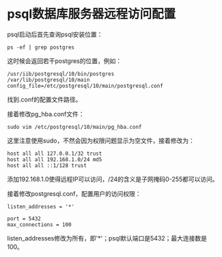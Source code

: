 # psql数据库服务器远程访问配置


psql启动后首先查询psql安装位置：  
```shell
ps -ef | grep postgres
```  
这时候会返回若干postgres的位置，例如：  
```shell
/usr/iib/postgresql/10/bin/postgres
/var/lib/postgresql/10/main
config_file=/etc/postgresql/10/main/postgresql.conf
```  
找到.conf的配置文件路径。  

接着修改pg_hba.conf文件：  
```shell
sudo vim /etc/postgresql/10/main/pg_hba.conf
```  
这里注意使用sudo，不然会因为权限问题显示为空文件，接着修改为：  
```shell
host all all 127.0.0.1/32 trust
host all all 192.168.1.0/24 md5
host all all ::1/128 trust
```  
添加192.168.1.0使得远程IP可以访问，/24的含义是子网掩码0-255都可以访问。  

接着修改postgresql.conf，配置用户的访问权限：  
```shell
listen_addresses = '*'

port = 5432
max_connections = 100
```  
listen_addresses修改为所有，即'*'；psql默认端口是5432；最大连接数是100。
